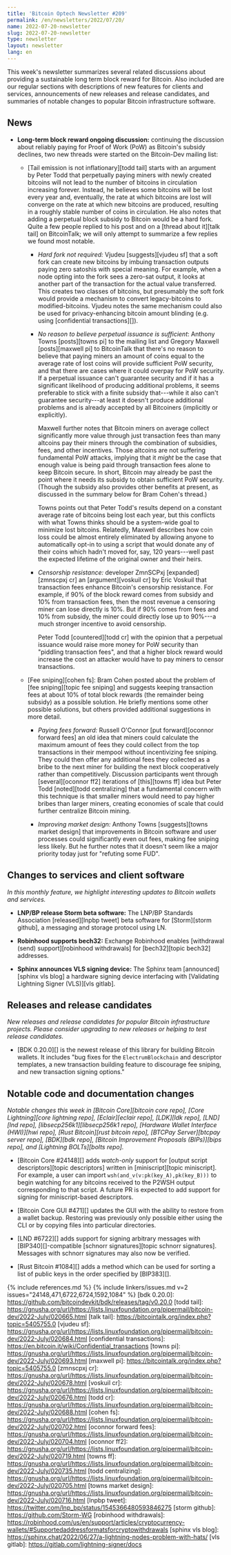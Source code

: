 ```yaml
---
title: 'Bitcoin Optech Newsletter #209'
permalink: /en/newsletters/2022/07/20/
name: 2022-07-20-newsletter
slug: 2022-07-20-newsletter
type: newsletter
layout: newsletter
lang: en
---
```

This week's newsletter summarizes several related discussions about providing
a sustainable long term block reward for Bitcoin.  Also included are our
regular sections with descriptions of new features for clients and
services, announcements of new releases and release candidates, and
summaries of notable changes to popular Bitcoin infrastructure software.

## News

- **Long-term block reward ongoing discussion:** continuing the
  discussion about reliably paying for Proof of Work (PoW) as Bitcoin's
  subsidy declines, two new threads were started on the Bitcoin-Dev
  mailing list:

  - [Tail emission is not inflationary][todd tail] starts with an argument by
    Peter Todd that perpetually paying miners with newly created
    bitcoins will not lead to the number of bitcoins in circulation
    increasing forever.  Instead, he believes some bitcoins will be lost
    every year and, eventually, the rate at which bitcoins are lost will
    converge on the rate at which new bitcoins are produced, resulting in
    a roughly stable number of coins in circulation.  He also notes
    that adding a perpetual block subsidy to Bitcoin would be a hard
    fork.  Quite a few people replied to his post and on a [thread
    about it][talk tail] on BitcoinTalk; we will only attempt to summarize a
    few replies we found most notable.

    - *Hard fork not required:* Vjudeu [suggests][vjudeu sf] that a soft fork
      can create new bitcoins by imbuing transaction outputs paying
      zero satoshis with special meaning.  For example, when a node
      opting into the fork sees a zero-sat output, it looks at
      another part of the transaction for the actual value
      transferred.  This creates two classes of bitcoins, but
      presumably the soft fork would provide a mechanism to convert
      legacy-bitcoins to modified-bitcoins.  Vjudeu notes the same
      mechanism could also be used for privacy-enhancing bitcoin
      amount blinding (e.g. using [confidential transactions][]).

    - *No reason to believe perpetual issuance is sufficient*:
      Anthony Towns [posts][towns pi] to the mailing list and Gregory
      Maxwell [posts][maxwell pi] to BitcoinTalk that there's no reason to
      believe that paying miners an amount of coins equal to the
      average rate of lost coins will provide sufficient PoW
      security, and that there are cases where it could overpay for
      PoW security.  If a perpetual issuance can't guarantee security
      and if it has a significant likelihood of producing additional
      problems, it seems preferable to stick with a finite subsidy
      that---while it also can't guarantee security---at least it
      doesn't produce additional problems and is already
      accepted by all Bitcoiners (implicitly or explicitly).

      Maxwell further notes that Bitcoin miners on average collect
      significantly more value through just transaction fees than
      many altcoins pay their miners through the combination of
      subsidies, fees, and other incentives.  Those altcoins are not
      suffering fundamental PoW attacks, implying that it *might*
      be the case that enough value is being paid through
      transaction fees alone to keep Bitcoin secure.  In short,
      Bitcoin may already be past the point where it needs its
      subsidy to obtain sufficient PoW security.  (Though the
      subsidy also provides other benefits at present, as
      discussed in the summary below for Bram Cohen's thread.)

      Towns points out that Peter Todd's results depend on a
      constant average rate of bitcoins being lost each year, but
      this conflicts with what Towns thinks should be a
      system-wide goal to minimize lost bitcoins.  Relatedly,
      Maxwell describes how coin loss could be almost entirely
      eliminated by allowing anyone to automatically opt-in to
      using a script that would donate any of their coins which
      hadn't moved for, say, 120 years---well past the expected
      lifetime of the original owner and their heirs.

    - *Censorship resistance:* developer ZmnSCPxj [expanded][zmnscpxj cr] an
      [argument][voskuil cr] by Eric Voskuil that transaction fees enhance
      Bitcoin's censorship resistance.  For example, if 90% of the
      block reward comes from subsidy and 10% from transaction fees,
      then the most revenue a censoring miner can lose directly is
      10%.  But if 90% comes from fees and 10% from subsidy, the
      miner could directly lose up to 90%---a much stronger
      incentive to avoid censorship.

      Peter Todd [countered][todd cr] with the opinion that a perpetual
      issuance would raise more money for PoW security than
      "piddling transaction fees", and that a higher block reward
      would increase the cost an attacker would have to pay miners
      to censor transactions.

  - [Fee sniping][cohen fs]: Bram Cohen posted about the problem of [fee sniping][topic fee sniping]
    and suggests keeping transaction fees at about 10% of total block
    rewards (the remainder being subsidy) as a possible solution.  He
    briefly mentions some other possible solutions, but others
    provided additional suggestions in more detail.

    - *Paying fees forward:* Russell O'Connor [put forward][oconnor forward fees] an old
      idea that miners could calculate the maximum amount of fees
      they could collect from the top transactions in their mempool
      without incentivizing fee sniping.  They could then offer any
      additional fees they collected as a bribe to the next miner
      for building the next block cooperatively rather than
      competitively.  Discussion participants went through
      [several][oconnor ff2] iterations of [this][towns ff] idea but Peter Todd
      [noted][todd centralizing] that a fundamental concern with this technique is
      that smaller miners would need to pay higher bribes than
      larger miners, creating economies of scale that could further
      centralize Bitcoin mining.

    - *Improving market design:* Anthony Towns [suggests][towns market design] that
      improvements in Bitcoin software and user processes could
      significantly even out fees, making fee sniping less likely.
      But he further notes that it doesn't seem like a major
      priority today just for "refuting some FUD".

## Changes to services and client software

*In this monthly feature, we highlight interesting updates to Bitcoin
wallets and services.*

- **LNP/BP release Storm beta software:**
  The LNP/BP Standards Association [released][lnpbp tweet] beta software for [Storm][storm
  github], a messaging and storage protocol using LN.

- **Robinhood supports bech32:**
  Exchange Robinhood enables [withdrawal (send) support][robinhood withdrawals]
  for [bech32][topic bech32] addresses.

- **Sphinx announces VLS signing device:**
  The Sphinx team [announced][sphinx vls blog] a hardware signing device
  interfacing with [Validating Lightning Signer (VLS)][vls gitlab].

## Releases and release candidates

*New releases and release candidates for popular Bitcoin infrastructure
projects.  Please consider upgrading to new releases or helping to test
release candidates.*

- [BDK 0.20.0][] is the newest release of this library for building
  Bitcoin wallets.  It includes "bug fixes for the `ElectrumBlockchain`
  and descriptor templates, a new transaction building feature to
  discourage fee sniping, and new transaction signing options."

## Notable code and documentation changes

*Notable changes this week in [Bitcoin Core][bitcoin core repo], [Core
Lightning][core lightning repo], [Eclair][eclair repo], [LDK][ldk repo],
[LND][lnd repo], [libsecp256k1][libsecp256k1 repo], [Hardware Wallet
Interface (HWI)][hwi repo], [Rust Bitcoin][rust bitcoin repo], [BTCPay
Server][btcpay server repo], [BDK][bdk repo], [Bitcoin Improvement
Proposals (BIPs)][bips repo], and [Lightning BOLTs][bolts repo].*

- [Bitcoin Core #24148][] adds *watch-only* support for [output script
  descriptors][topic descriptors] written in [miniscript][topic
  miniscript].  For example, a user can import
  `wsh(and_v(v:pk(key_A),pk(key_B)))`
  to begin watching for any bitcoins received to the P2WSH output
  corresponding to that script.  A future PR is expected to add support
  for signing for miniscript-based descriptors.

- [Bitcoin Core GUI #471][] updates the GUI with the ability to restore
  from a wallet backup.  Restoring was previously only possible either
  using the CLI or by copying files into particular directories.

- [LND #6722][] adds support for signing arbitrary messages with
  [BIP340][]-compatible [schnorr signatures][topic schnorr signatures].
  Messages with schnorr signatures may also now be verified.

- [Rust Bitcoin #1084][] adds a method which can be used for sorting a
  list of public keys in the order specified by [BIP383][].

{% include references.md %}
{% include linkers/issues.md v=2 issues="24148,471,6722,6724,1592,1084" %}
[bdk 0.20.0]: https://github.com/bitcoindevkit/bdk/releases/tag/v0.20.0
[todd tail]: https://gnusha.org/url/https://lists.linuxfoundation.org/pipermail/bitcoin-dev/2022-July/020665.html
[talk tail]: https://bitcointalk.org/index.php?topic=5405755.0
[vjudeu sf]: https://gnusha.org/url/https://lists.linuxfoundation.org/pipermail/bitcoin-dev/2022-July/020684.html
[confidential transactions]: https://en.bitcoin.it/wiki/Confidential_transactions
[towns pi]: https://gnusha.org/url/https://lists.linuxfoundation.org/pipermail/bitcoin-dev/2022-July/020693.html
[maxwell pi]: https://bitcointalk.org/index.php?topic=5405755.0
[zmnscpxj cr]: https://gnusha.org/url/https://lists.linuxfoundation.org/pipermail/bitcoin-dev/2022-July/020678.html
[voskuil cr]: https://gnusha.org/url/https://lists.linuxfoundation.org/pipermail/bitcoin-dev/2022-July/020676.html
[todd cr]: https://gnusha.org/url/https://lists.linuxfoundation.org/pipermail/bitcoin-dev/2022-July/020688.html
[cohen fs]: https://gnusha.org/url/https://lists.linuxfoundation.org/pipermail/bitcoin-dev/2022-July/020702.html
[oconnor forward fees]: https://gnusha.org/url/https://lists.linuxfoundation.org/pipermail/bitcoin-dev/2022-July/020704.html
[oconnor ff2]: https://gnusha.org/url/https://lists.linuxfoundation.org/pipermail/bitcoin-dev/2022-July/020719.html
[towns ff]: https://gnusha.org/url/https://lists.linuxfoundation.org/pipermail/bitcoin-dev/2022-July/020735.html
[todd centralizing]: https://gnusha.org/url/https://lists.linuxfoundation.org/pipermail/bitcoin-dev/2022-July/020705.html
[towns market design]: https://gnusha.org/url/https://lists.linuxfoundation.org/pipermail/bitcoin-dev/2022-July/020716.html
[lnpbp tweet]: https://twitter.com/lnp_bp/status/1545366480593846275
[storm github]: https://github.com/Storm-WG
[robinhood withdrawals]: https://robinhood.com/us/en/support/articles/cryptocurrency-wallets/#Supportedaddressformatsforcryptowithdrawals
[sphinx vls blog]: https://sphinx.chat/2022/06/27/a-lightning-nodes-problem-with-hats/
[vls gitlab]: https://gitlab.com/lightning-signer/docs
